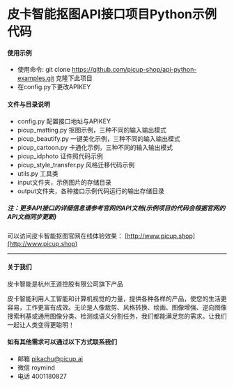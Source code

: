 # 皮卡智能抠图API接口项目Python示例代码

#### 使用示例
- 使用命令: git clone https://github.com/picup-shop/api-python-examples.git 克隆下此项目
- 在config.py下更改APIKEY

#### 文件与目录说明

- config.py 配置接口地址与APIKEY
- picup_matting.py 抠图示例，三种不同的输入输出模式
- picup_beautify.py 一键美化示例，三种不同的输入输出模式
- picup_cartoon.py 卡通化示例，三种不同的输入输出模式
- picup_idphoto 证件照代码示例
- picup_style_transfer.py 风格迁移代码示例
- utils.py 工具类
- input文件夹，示例图片的存储目录
- output文件夹，各种接口示例代码运行的输出存储目录

##### 注：更多API接口的详细信息请参考官网的API文档(示例项目的代码会根据官网的API文档同步更新)
可以访问皮卡智能抠图官网在线体验效果： [http://www.picup.shop](http://www.picup.shop)

---
#### 关于我们
皮卡智能是杭州王道控股有限公司旗下产品

皮卡智能利用人工智能和计算机视觉的力量，提供各种各样的产品，使您的生活更容易，工作更富有成效。无论是人像裁剪、风格转换、绘画、图像增强、逆向图像搜索利基或通用图像分类、检测或语义分割任务，我们都能满足您的需求。让我们一起让人类变得更聪明！

#### 如有其他需求可以通过以下方式联系我们
- 邮箱
pikachu@picup.ai
- 微信
roymind
- 电话
4001180827
